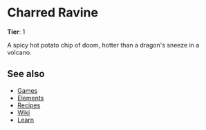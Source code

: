 # Charred Ravine

**Tier**: 1

A spicy hot potato chip of doom, hotter than a dragon's sneeze in a volcano.

## See also

* [Games](/wiki/games)
* [Elements](/wiki/elements)
* [Recipes](/wiki/recipes)
* [Wiki](/wiki/index)
* [Learn](/learn/index)